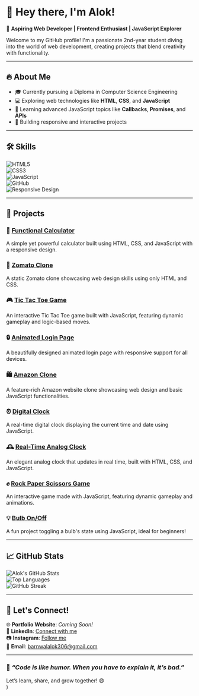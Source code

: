 # 👋 Hey there, I'm Alok!  
🌟 **Aspiring Web Developer | Frontend Enthusiast | JavaScript Explorer**  

Welcome to my GitHub profile! I'm a passionate 2nd-year student diving into the world of web development, creating projects that blend creativity with functionality.  

---

## 🔥 **About Me**  
- 🎓 Currently pursuing a Diploma in Computer Science Engineering  
- 💻 Exploring web technologies like **HTML**, **CSS**, and **JavaScript**  
- 🌱 Learning advanced JavaScript topics like **Callbacks**, **Promises**, and **APIs**  
- 🌟 Building responsive and interactive projects  

---
## 🛠️ **Skills**  
![HTML5](https://img.shields.io/badge/HTML5-%23E34F26.svg?style=for-the-badge&logo=html5&logoColor=white)  
![CSS3](https://img.shields.io/badge/CSS3-%231572B6.svg?style=for-the-badge&logo=css3&logoColor=white)  
![JavaScript](https://img.shields.io/badge/JavaScript-%23F7DF1E.svg?style=for-the-badge&logo=javascript&logoColor=black)  
![GitHub](https://img.shields.io/badge/GitHub-%23181717.svg?style=for-the-badge&logo=github&logoColor=white)  
![Responsive Design](https://img.shields.io/badge/Responsive%20Design-%2338BDF8.svg?style=for-the-badge&logo=google-chrome&logoColor=white)  

 

---

## 🚀 **Projects**  

### 🔢 [Functional Calculator](https://github.com/itsalokbarnwal/functional-calculator-js)  
A simple yet powerful calculator built using HTML, CSS, and JavaScript with a responsive design.  

### 🍔 [Zomato Clone](https://github.com/itsalokbarnwal/zomato-clone-project)  
A static Zomato clone showcasing web design skills using only HTML and CSS.  

### 🎮 [Tic Tac Toe Game](https://github.com/itsalokbarnwal/interactive-tic-tac-toe-game)  
An interactive Tic Tac Toe game built with JavaScript, featuring dynamic gameplay and logic-based moves.  

### 🔒 [Animated Login Page](https://github.com/itsalokbarnwal/Animated-Login-Page)  
A beautifully designed animated login page with responsive support for all devices.  

### 🛍️ [Amazon Clone](https://github.com/itsalokbarnwal/amazon-clone-project)  
A feature-rich Amazon website clone showcasing web design and basic JavaScript functionalities.  

### ⏰ [Digital Clock](https://github.com/itsalokbarnwal/Real-Time-Digital-Clock)  
A real-time digital clock displaying the current time and date using JavaScript.  

### 🕰️ [Real-Time Analog Clock](https://github.com/itsalokbarnwal/digital-clock)  
An elegant analog clock that updates in real time, built with HTML, CSS, and JavaScript.  

### ✊ [Rock Paper Scissors Game](https://github.com/itsalokbarnwal/rock-paper-scissors-game)  
An interactive game made with JavaScript, featuring dynamic gameplay and animations.  

### 💡 [Bulb On/Off](https://github.com/itsalokbarnwal/bulb-toggle-js)  
A fun project toggling a bulb's state using JavaScript, ideal for beginners!    

---

## 📈 **GitHub Stats**  
![Alok's GitHub Stats](https://github-readme-stats.vercel.app/api?username=itsalokbarnwal&show_icons=true&theme=radical)  
![Top Languages](https://github-readme-stats.vercel.app/api/top-langs/?username=itsalokbarnwal&layout=compact&theme=radical)  
![GitHub Streak](https://github-readme-streak-stats.herokuapp.com/?user=itsalokbarnwal&theme=radical)


---

## 💬 **Let's Connect!**  
🌐 **Portfolio Website**: *Coming Soon!*  
💼 **LinkedIn**: [Connect with me](https://linkedin.com/in/yourprofile)  
📷 **Instagram**: [Follow me](https://www.instagram.com/its.alok.barnwal/)  
📩 **Email**: barnwalalok306@gmail.com  

---

### 🚀 *“Code is like humor. When you have to explain it, it’s bad.”*  
Let’s learn, share, and grow together! 😄  
)    
